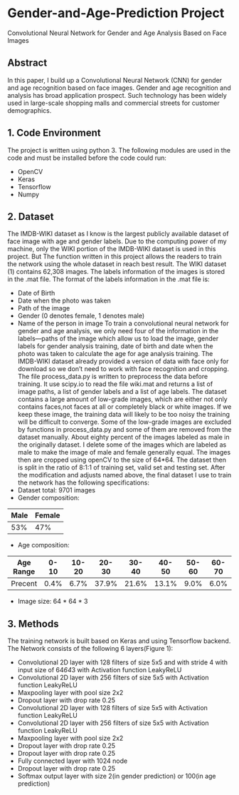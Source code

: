 # Gender-and-Age-Prediction Project
Convolutional Neural Network for Gender and Age Analysis Based on Face Images

## Abstract
In this paper, I build up a Convolutional Neural Network (CNN) for gender and age recognition based on face images. Gender and age recognition and analysis has broad application prospect. Such technology has been widely used in large-scale shopping malls and commercial streets for customer demographics.
## 1. Code Environment
The project is written using python 3. The following modules are used in the code and must be installed before the code could run:
- OpenCV
- Keras
- Tensorflow
- Numpy

## 2. Dataset
The IMDB-WIKI dataset as I know is the largest publicly available dataset of face image with age and gender labels. Due to the computing power of my machine, only the WIKI portion of the IMDB-WIKI dataset is used in this project. But The function written in this project allows the readers to train the network using the whole dataset in reach best result. The WIKI dataset (1) contains 62,308 images. The labels information of the images is stored in the .mat file. The format of the labels information in the .mat file is:
- Date of Birth
- Date when the photo was taken
- Path of the image
- Gender (0 denotes female, 1 denotes male)
- Name of the person in image
To train a convolutional neural network for gender and age analysis, we only need four of the information in the labels—paths of the image which allow us to load the image, gender labels for gender analysis training, date of birth and date when the photo was taken to calculate the age for age analysis training. The IMDB-WIKI dataset already provided a version of data with face only for download so we don’t need to work with face recognition and cropping. The file process_data.py is written to preprocess the data before training. It use scipy.io to read the file wiki.mat and returns a list of image paths, a list of gender labels and a list of age labels. The dataset contains a large amount of low-grade images, which are either not only contains faces,not faces at all or completely black or white images. If we keep these image, the training data will likely to be too noisy the training will be difficult to converge. Some of the low-grade images are excluded by functions in process_data.py and some of them are removed from the dataset manually. About eighty percent of the images labeled as male in the originally dataset. I delete some of the images which are labeled as male to make the image of male and female generally equal. The images then are cropped using openCV to the size of 64*64. The dataset then is split in the ratio of 8:1:1 of training set, valid set and testing set. After the modification and adjusts named above, the final dataset I use to train the network has the following specifications:
- Dataset total:  9701 images
- Gender composition: 

| Male | Female |
|------|--------|
| 53%  |  47%   |
- Age composition:

|Age Range|0-10|10-20|20-30|30-40|40-50|50-60|60-70|70-80|80-90|90-100|
|---------|----|-----|-----|-----|-----|-----|-----|-----|-----|------|
| Precent |0.4%|6.7% |37.9%|21.6%|13.1%|9.0% |6.0% |2.9% |1.9% | 0.4% |

- Image size: 64 * 64 * 3

## 3. Methods
The training network is built based on Keras and using Tensorflow backend. The Network consists of the following 6 layers(Figure 1):
- Convolutional 2D layer with 128 filters of size 5x5 and with stride 4 with input size of 64*64*3 with Activation function LeakyReLU
- Convolutional 2D layer with 256 filters of size 5x5 with Activation function LeakyReLU
- Maxpooling layer with pool size 2x2
- Dropout layer with drop rate 0.25
- Convolutional 2D layer with 128 filters of size 5x5 with Activation function LeakyReLU
- Convolutional 2D layer with 256 filters of size 5x5 with Activation function LeakyReLU
- Maxpooling layer with pool size 2x2
- Dropout layer with drop rate 0.25
- Dropout layer with drop rate 0.25
- Fully connected layer with 1024 node
- Dropout layer with drop rate 0.25
- Softmax output layer with size 2(in gender prediction) or 100(in age prediction)
